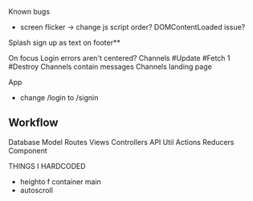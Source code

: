 Known bugs

- screen flicker -> change js script order? DOMContentLoaded issue?

Splash
sign up as text on footer\*\*

On focus
Login
errors aren't centered?
Channels
#Update
#Fetch 1
#Destroy
Channels contain messages
Channels landing page

App

- change /login to /signin

## Workflow

Database
Model
Routes
Views
Controllers
API Util
Actions
Reducers
Component

THINGS I HARDCODED

- heighto f container main
- autoscroll
